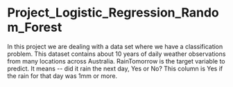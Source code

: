 # Project_Logistic_Regression_Random_Forest
In this project we are dealing with a data set where we have a classification problem.
This dataset contains about 10 years of daily weather observations from many locations across Australia.
RainTomorrow is the target variable to predict. It means -- did it rain the next day, Yes or No? This column is Yes if the rain for that day was 1mm or more.
